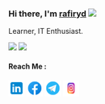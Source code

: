 ### Hi there, I'm <a href="https://blog.ngcloud.tech" target="_blank">rafiryd</a> <img src="https://media.giphy.com/media/hvRJCLFzcasrR4ia7z/giphy.gif" width="25px">
Learner, IT Enthusiast.

<p>
  <img height="180em" src="https://github-readme-stats-alpha-mauve.vercel.app/api?username=rydrafi13&show_icons=true&hide_border=true&&count_private=true&include_all_commits=true&theme=tokyonight" />
  <img height="180em" src="https://github-readme-stats-alpha-mauve.vercel.app/api/top-langs/?username=rydrafi13&show_icons=true&hide_border=true&layout=compact&langs_count=8&theme=tokyonight"/>
</p>

#### Reach Me :
<p align="left">
  <a href="https://linkedin.com/in/rafiriadi13" target="_blank"><img alt="LinkedIn" height="32" width="32" src="assets/linkedin.svg"></a>
  <a href="https://facebook.com/rydrafi13" target="_blank"><img alt="Facebook" height="32" width="32" src="assets/facebook.svg"></a>
  <a href="https://t.me/rafiryd" target="_blank"><img alt="Telegram" height="32" width="32" src="assets/telegram.svg"></a>
  <a href="https://www.instagram.com/ryd_rafi/" target="_blank"><img alt="Instagram" height="32" width="32" src="assets/instagram.svg"></a>
</p>
